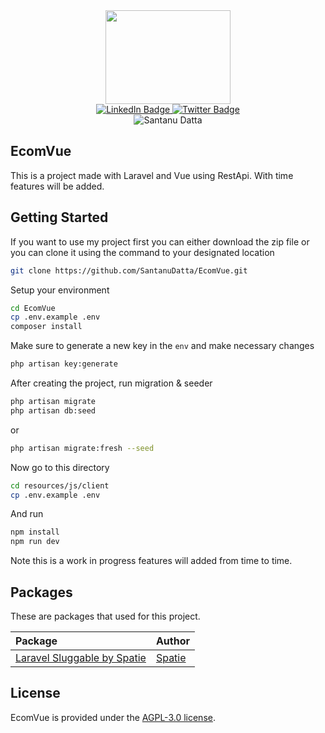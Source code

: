 <div id="header" align="center">
    <img src="https://media.giphy.com/media/v1.Y2lkPTc5MGI3NjExcTl3dWs3eTE5bmpsaGx5a3ZtbGRwYXF6ZmJ4NzV5M2F1NnBobXZvZyZlcD12MV9pbnRlcm5hbF9naWZfYnlfaWQmY3Q9Zw/f3KwliaH4MLtli8z7D/giphy.gif" width="200" height="150">
    <div id="badges">
        <a href="https://www.linkedin.com/in/santanudatta94/">
            <img src="https://img.shields.io/badge/LinkedIn-blue?style=for-the-badge&logo=linkedin&logoColor=white" alt="LinkedIn Badge"/>
        </a>
        <a href="https://twitter.com/SantanuDatta94">
            <img src="https://img.shields.io/badge/Twitter-blue?style=for-the-badge&logo=twitter&logoColor=white" alt="Twitter Badge"/>
        </a>
    </div>
    <img src="https://komarev.com/ghpvc/?username=SantanuDatta&style=flat-square&color=blue" alt="Santanu Datta"/>
</div>

## EcomVue

This is a project made with Laravel and Vue using RestApi. With time features will be added.

## Getting Started

If you want to use my project first you can either download the zip file or you can clone it using the command to your designated location

```bash
git clone https://github.com/SantanuDatta/EcomVue.git
```

Setup your environment

```bash
cd EcomVue
cp .env.example .env
composer install
```

Make sure to generate a new key in the `env` and make necessary changes

```bash
php artisan key:generate
```

After creating the project, run migration & seeder

```bash
php artisan migrate
php artisan db:seed
```

or

```bash
php artisan migrate:fresh --seed
```

Now go to this directory

```bash
cd resources/js/client
cp .env.example .env
```

And run

```bash
npm install
npm run dev
```

Note this is a work in progress features will added from time to time.

## Packages

These are packages that used for this project.

| **Package**                                                                                          | **Author**                                          |
| :-------------------------------------------------------------------------------------------------- | :-------------------------------------------------- |
| [Laravel Sluggable by Spatie](https://github.com/spatie/laravel-sluggable) | [Spatie](https://github.com/spatie) |

## License

EcomVue is provided under the [AGPL-3.0 license](LICENSE).
